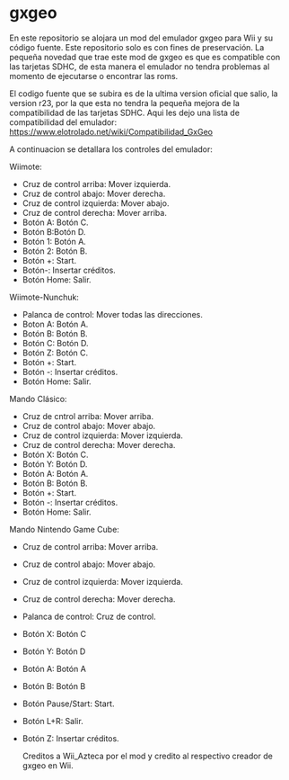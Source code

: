 # gxgeo
En este repositorio se alojara un mod del emulador gxgeo para Wii y su código fuente. Este repositorio solo es con fines de preservación.
La pequeña novedad que trae este mod de gxgeo es que es compatible con las tarjetas SDHC, de esta manera el emulador no tendra problemas al
momento de ejecutarse o encontrar las roms.

El codigo fuente que se subira es de la ultima version oficial que salio, la version r23, por la que esta no tendra la pequeña mejora de la compatibilidad de las tarjetas SDHC.
Aqui les dejo una lista de compatibilidad del emulador: https://www.elotrolado.net/wiki/Compatibilidad_GxGeo

A continuacion se detallara los controles del emulador:

Wiimote:

* Cruz de control arriba: Mover izquierda.
* Cruz de control abajo: Mover derecha.
* Cruz de control izquierda: Mover abajo.
* Cruz de control derecha: Mover arriba.
* Botón A: Botón C.
* Botón B:Botón D.
* Botón 1: Botón A.
* Botón 2: Botón B.
* Botón +: Start.
* Botón-: Insertar créditos.
* Botón Home: Salir.

Wiimote-Nunchuk:

* Palanca de control: Mover todas las direcciones.
* Boton A: Botón A.
* Botón B: Botón B.
* Botón C: Botón D.
* Botón Z: Botón C.
* Botón +: Start.
* Botón -: Insertar créditos.
* Botón Home: Salir.

Mando Clásico:

* Cruz de cntrol arriba: Mover arriba.
* Cruz de control abajo: Mover abajo.
* Cruz de control izquierda: Mover izquierda.
* Cruz de control derecha: Mover derecha.
* Botón X: Botón C.
* Botón Y: Botón D.
* Botón A: Botón A.
* Botón B: Botón B.
* Botón +: Start.
* Botón -: Insertar créditos.
* Botón Home: Salir.

Mando Nintendo Game Cube:

* Cruz de control arriba: Mover arriba.
* Cruz de control abajo: Mover abajo.
* Cruz de control izquierda: Mover izquierda.
* Cruz de control derecha: Mover derecha.
* Palanca de control: Cruz de control.
* Botón X: Botón C
* Botón Y: Botón D
* Botón A: Botón A
* Botón B: Botón B
* Botón Pause/Start: Start.
* Botón L+R: Salir.
* Botón Z: Insertar créditos.

  Creditos a Wii_Azteca por el mod y credito al respectivo creador de gxgeo en Wii.
